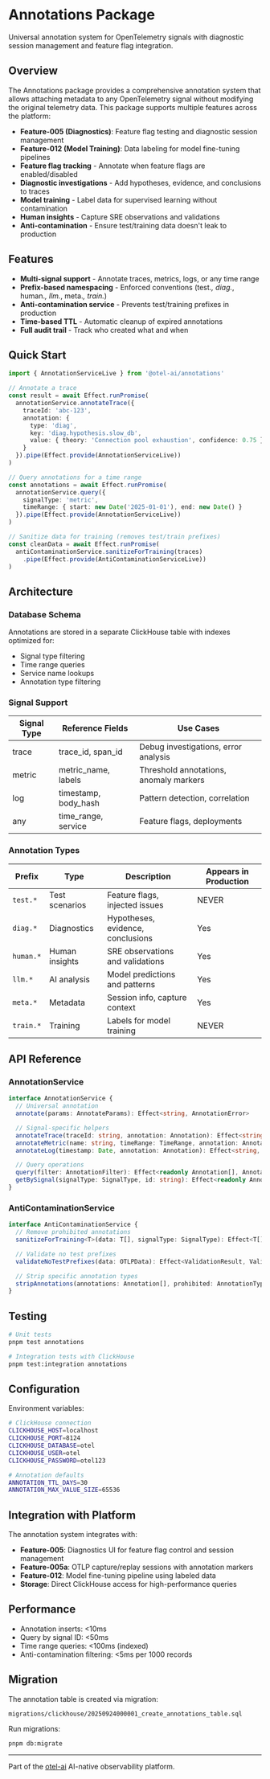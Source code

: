 # Annotations Package

Universal annotation system for OpenTelemetry signals with diagnostic session management and feature flag integration.

## Overview

The Annotations package provides a comprehensive annotation system that allows attaching metadata to any OpenTelemetry signal without modifying the original telemetry data. This package supports multiple features across the platform:

- **Feature-005 (Diagnostics)**: Feature flag testing and diagnostic session management
- **Feature-012 (Model Training)**: Data labeling for model fine-tuning pipelines
- **Feature flag tracking** - Annotate when feature flags are enabled/disabled
- **Diagnostic investigations** - Add hypotheses, evidence, and conclusions to traces
- **Model training** - Label data for supervised learning without contamination
- **Human insights** - Capture SRE observations and validations
- **Anti-contamination** - Ensure test/training data doesn't leak to production

## Features

- **Multi-signal support** - Annotate traces, metrics, logs, or any time range
- **Prefix-based namespacing** - Enforced conventions (test.*, diag.*, human.*, llm.*, meta.*, train.*)
- **Anti-contamination service** - Prevents test/training prefixes in production
- **Time-based TTL** - Automatic cleanup of expired annotations
- **Full audit trail** - Track who created what and when

## Quick Start

```typescript
import { AnnotationServiceLive } from '@otel-ai/annotations'

// Annotate a trace
const result = await Effect.runPromise(
  annotationService.annotateTrace({
    traceId: 'abc-123',
    annotation: {
      type: 'diag',
      key: 'diag.hypothesis.slow_db',
      value: { theory: 'Connection pool exhaustion', confidence: 0.75 }
    }
  }).pipe(Effect.provide(AnnotationServiceLive))
)

// Query annotations for a time range
const annotations = await Effect.runPromise(
  annotationService.query({
    signalType: 'metric',
    timeRange: { start: new Date('2025-01-01'), end: new Date() }
  }).pipe(Effect.provide(AnnotationServiceLive))
)

// Sanitize data for training (removes test/train prefixes)
const cleanData = await Effect.runPromise(
  antiContaminationService.sanitizeForTraining(traces)
    .pipe(Effect.provide(AntiContaminationServiceLive))
)
```

## Architecture

### Database Schema

Annotations are stored in a separate ClickHouse table with indexes optimized for:
- Signal type filtering
- Time range queries
- Service name lookups
- Annotation type filtering

### Signal Support

| Signal Type | Reference Fields | Use Cases |
|------------|-----------------|-----------|
| trace | trace_id, span_id | Debug investigations, error analysis |
| metric | metric_name, labels | Threshold annotations, anomaly markers |
| log | timestamp, body_hash | Pattern detection, correlation |
| any | time_range, service | Feature flags, deployments |

### Annotation Types

| Prefix | Type | Description | Appears in Production |
|--------|------|-------------|----------------------|
| `test.*` | Test scenarios | Feature flags, injected issues | NEVER |
| `diag.*` | Diagnostics | Hypotheses, evidence, conclusions | Yes |
| `human.*` | Human insights | SRE observations and validations | Yes |
| `llm.*` | AI analysis | Model predictions and patterns | Yes |
| `meta.*` | Metadata | Session info, capture context | Yes |
| `train.*` | Training | Labels for model training | NEVER |

## API Reference

### AnnotationService

```typescript
interface AnnotationService {
  // Universal annotation
  annotate(params: AnnotateParams): Effect<string, AnnotationError>

  // Signal-specific helpers
  annotateTrace(traceId: string, annotation: Annotation): Effect<string, AnnotationError>
  annotateMetric(name: string, timeRange: TimeRange, annotation: Annotation): Effect<string, AnnotationError>
  annotateLog(timestamp: Date, annotation: Annotation): Effect<string, AnnotationError>

  // Query operations
  query(filter: AnnotationFilter): Effect<readonly Annotation[], AnnotationError>
  getBySignal(signalType: SignalType, id: string): Effect<readonly Annotation[], AnnotationError>
}
```

### AntiContaminationService

```typescript
interface AntiContaminationService {
  // Remove prohibited annotations
  sanitizeForTraining<T>(data: T[], signalType: SignalType): Effect<T[], never>

  // Validate no test prefixes
  validateNoTestPrefixes(data: OTLPData): Effect<ValidationResult, ValidationError>

  // Strip specific annotation types
  stripAnnotations(annotations: Annotation[], prohibited: AnnotationType[]): Effect<Annotation[], never>
}
```

## Testing

```bash
# Unit tests
pnpm test annotations

# Integration tests with ClickHouse
pnpm test:integration annotations
```

## Configuration

Environment variables:

```bash
# ClickHouse connection
CLICKHOUSE_HOST=localhost
CLICKHOUSE_PORT=8124
CLICKHOUSE_DATABASE=otel
CLICKHOUSE_USER=otel
CLICKHOUSE_PASSWORD=otel123

# Annotation defaults
ANNOTATION_TTL_DAYS=30
ANNOTATION_MAX_VALUE_SIZE=65536
```

## Integration with Platform

The annotation system integrates with:

- **Feature-005**: Diagnostics UI for feature flag control and session management
- **Feature-005a**: OTLP capture/replay sessions with annotation markers
- **Feature-012**: Model fine-tuning pipeline using labeled data
- **Storage**: Direct ClickHouse access for high-performance queries

## Performance

- Annotation inserts: <10ms
- Query by signal ID: <50ms
- Time range queries: <100ms (indexed)
- Anti-contamination filtering: <5ms per 1000 records

## Migration

The annotation table is created via migration:
```
migrations/clickhouse/20250924000001_create_annotations_table.sql
```

Run migrations:
```bash
pnpm db:migrate
```

---

Part of the [otel-ai](../../README.md) AI-native observability platform.
